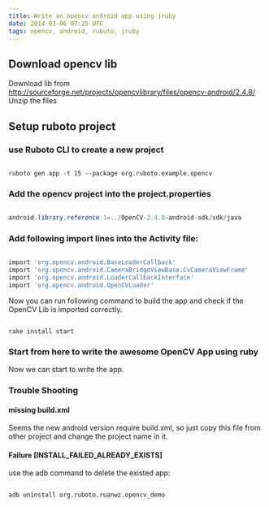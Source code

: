 ```yaml
---
title: Write an opencv android app using jruby
date: 2014-03-06 07:25 UTC
tags: opencv, android, rubuto, jruby
---
```


## Download opencv lib
Download lib from http://sourceforge.net/projects/opencvlibrary/files/opencv-android/2.4.8/
Unzip the files

## Setup ruboto project

### use Ruboto CLI to create a new project

```shell

ruboto gen app -t 15 --package org.ruboto.example.opencv

```

### Add the opencv project into the project.properties

```java

android.library.reference.1=../OpenCV-2.4.8-android-sdk/sdk/java 
```

### Add following import lines into the Activity file:

```ruby

import 'org.opencv.android.BaseLoaderCallback'
import 'org.opencv.android.CameraBridgeViewBase.CvCameraViewFrame'
import 'org.opencv.android.LoaderCallbackInterface'
import 'org.opencv.android.OpenCVLoader'

```

Now you can run following command to build the app and check if the OpenCV Lib
is imported correctly.

```shell

rake install start
```

### Start from here to write the awesome OpenCV App using ruby
Now we can start to write the app.

### Trouble Shooting

#### missing build.xml

Seems the new android version require build.xml, so just copy this file from
other project and change the project name in it.

#### Failure [INSTALL_FAILED_ALREADY_EXISTS]

use the adb command to delete the existed app:

```shell

adb uninstall org.ruboto.ruanwz.opencv_demo
```
